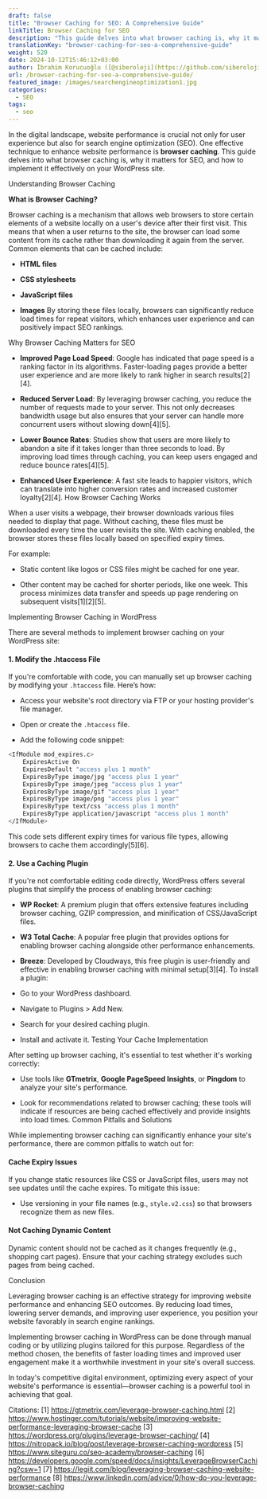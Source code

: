 ```yaml
---
draft: false
title: "Browser Caching for SEO: A Comprehensive Guide"
linkTitle: Browser Caching for SEO
description: "This guide delves into what browser caching is, why it matters for SEO, and how to implement it effectively on your WordPress site."
translationKey: "browser-caching-for-seo-a-comprehensive-guide"
weight: 520
date: 2024-10-12T15:46:12+03:00
author: İbrahim Korucuoğlu ([@siberoloji](https://github.com/siberoloji))
url: /browser-caching-for-seo-a-comprehensive-guide/
featured_image: /images/searchengineoptimization1.jpg
categories:
  - SEO
tags:
  - seo
---
```

In the digital landscape, website performance is crucial not only for user experience but also for search engine optimization (SEO). One effective technique to enhance website performance is **browser caching**. This guide delves into what browser caching is, why it matters for SEO, and how to implement it effectively on your WordPress site.

Understanding Browser Caching

**What is Browser Caching?**

Browser caching is a mechanism that allows web browsers to store certain elements of a website locally on a user's device after their first visit. This means that when a user returns to the site, the browser can load some content from its cache rather than downloading it again from the server. Common elements that can be cached include:
* **HTML files**

* **CSS stylesheets**

* **JavaScript files**

* **Images**
By storing these files locally, browsers can significantly reduce load times for repeat visitors, which enhances user experience and can positively impact SEO rankings.

Why Browser Caching Matters for SEO
* **Improved Page Load Speed**: Google has indicated that page speed is a ranking factor in its algorithms. Faster-loading pages provide a better user experience and are more likely to rank higher in search results[2][4].

* **Reduced Server Load**: By leveraging browser caching, you reduce the number of requests made to your server. This not only decreases bandwidth usage but also ensures that your server can handle more concurrent users without slowing down[4][5].

* **Lower Bounce Rates**: Studies show that users are more likely to abandon a site if it takes longer than three seconds to load. By improving load times through caching, you can keep users engaged and reduce bounce rates[4][5].

* **Enhanced User Experience**: A fast site leads to happier visitors, which can translate into higher conversion rates and increased customer loyalty[2][4].
How Browser Caching Works

When a user visits a webpage, their browser downloads various files needed to display that page. Without caching, these files must be downloaded every time the user revisits the site. With caching enabled, the browser stores these files locally based on specified expiry times.

For example:
* Static content like logos or CSS files might be cached for one year.

* Other content may be cached for shorter periods, like one week.
This process minimizes data transfer and speeds up page rendering on subsequent visits[1][2][5].

Implementing Browser Caching in WordPress

There are several methods to implement browser caching on your WordPress site:
#### 1. Modify the .htaccess File

If you're comfortable with code, you can manually set up browser caching by modifying your `.htaccess` file. Here’s how:
* Access your website's root directory via FTP or your hosting provider's file manager.

* Open or create the `.htaccess` file.

* Add the following code snippet:

```bash
<IfModule mod_expires.c>
    ExpiresActive On
    ExpiresDefault "access plus 1 month"
    ExpiresByType image/jpg "access plus 1 year"
    ExpiresByType image/jpeg "access plus 1 year"
    ExpiresByType image/gif "access plus 1 year"
    ExpiresByType image/png "access plus 1 year"
    ExpiresByType text/css "access plus 1 month"
    ExpiresByType application/javascript "access plus 1 month"
</IfModule>
```

This code sets different expiry times for various file types, allowing browsers to cache them accordingly[5][6].
#### 2. Use a Caching Plugin

If you're not comfortable editing code directly, WordPress offers several plugins that simplify the process of enabling browser caching:
* **WP Rocket**: A premium plugin that offers extensive features including browser caching, GZIP compression, and minification of CSS/JavaScript files.

* **W3 Total Cache**: A popular free plugin that provides options for enabling browser caching alongside other performance enhancements.

* **Breeze**: Developed by Cloudways, this free plugin is user-friendly and effective in enabling browser caching with minimal setup[3][4].
To install a plugin:
* Go to your WordPress dashboard.

* Navigate to Plugins > Add New.

* Search for your desired caching plugin.

* Install and activate it.
Testing Your Cache Implementation

After setting up browser caching, it's essential to test whether it's working correctly:
* Use tools like **GTmetrix**, **Google PageSpeed Insights**, or **Pingdom** to analyze your site's performance.

* Look for recommendations related to browser caching; these tools will indicate if resources are being cached effectively and provide insights into load times.
Common Pitfalls and Solutions

While implementing browser caching can significantly enhance your site's performance, there are common pitfalls to watch out for:
#### Cache Expiry Issues

If you change static resources like CSS or JavaScript files, users may not see updates until the cache expires. To mitigate this issue:
* Use versioning in your file names (e.g., `style.v2.css`) so that browsers recognize them as new files.

#### Not Caching Dynamic Content

Dynamic content should not be cached as it changes frequently (e.g., shopping cart pages). Ensure that your caching strategy excludes such pages from being cached.

Conclusion

Leveraging browser caching is an effective strategy for improving website performance and enhancing SEO outcomes. By reducing load times, lowering server demands, and improving user experience, you position your website favorably in search engine rankings.

Implementing browser caching in WordPress can be done through manual coding or by utilizing plugins tailored for this purpose. Regardless of the method chosen, the benefits of faster loading times and improved user engagement make it a worthwhile investment in your site's overall success.

In today's competitive digital environment, optimizing every aspect of your website's performance is essential—browser caching is a powerful tool in achieving that goal.

Citations: [1] https://gtmetrix.com/leverage-browser-caching.html [2] https://www.hostinger.com/tutorials/website/improving-website-performance-leveraging-browser-cache [3] https://wordpress.org/plugins/leverage-browser-caching/ [4] https://nitropack.io/blog/post/leverage-browser-caching-wordpress [5] https://www.siteguru.co/seo-academy/browser-caching [6] https://developers.google.com/speed/docs/insights/LeverageBrowserCaching?csw=1 [7] https://legiit.com/blog/leveraging-browser-caching-website-performance [8] https://www.linkedin.com/advice/0/how-do-you-leverage-browser-caching

